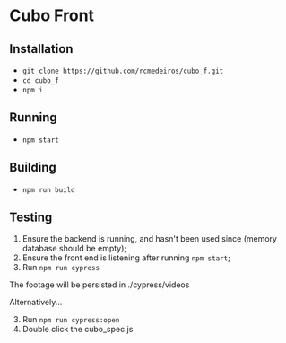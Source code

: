 # Cubo Front

## Installation

- `git clone https://github.com/rcmedeiros/cubo_f.git`
- `cd cubo_f`
- `npm i`

## Running

- `npm start`

## Building

- `npm run build`

## Testing

1. Ensure the backend is running, and hasn't been used since (memory database should be empty);
2. Ensure the front end is listening after running `npm start`;
3. Run `npm run cypress`

The footage will be persisted in ./cypress/videos

Alternatively...

3. Run `npm run cypress:open`
4. Double click the cubo_spec.js
